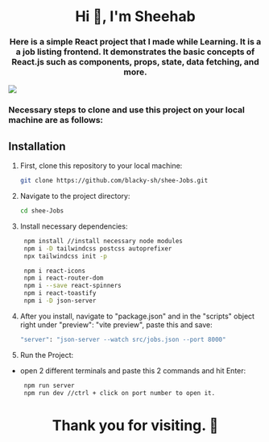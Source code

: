 <h1 align="center"> Hi 👋, I'm Sheehab</h1>

<h3 align="center">Here is a simple React project that I made while Learning. It is a a job listing frontend. It demonstrates the basic concepts of React.js such as components, props, state, data fetching, and more.</h3>

<img align='center' width="auto" src='./src/assets/images/sheeJobs.gif' />

<h3> Necessary steps to clone and use this project on your local machine are as follows: </h3>

## Installation

1. First, clone this repository to your local machine:

   ```bash
   git clone https://github.com/blacky-sh/shee-Jobs.git

2. Navigate to the project directory:

    ```bash
    cd shee-Jobs

3. Install necessary dependencies:

    ```bash
     npm install //install necessary node modules
     npm i -D tailwindcss postcss autoprefixer
     npx tailwindcss init -p

     npm i react-icons
     npm i react-router-dom
     npm i --save react-spinners
     npm i react-toastify
     npm i -D json-server

4. After you install, navigate to "package.json" and in the "scripts" object right under "preview": "vite preview", paste this and save:

    ```bash
    "server": "json-server --watch src/jobs.json --port 8000"

5. Run the Project:
- open 2 different terminals and paste this 2 commands and hit Enter:

    ```bash
     npm run server
     npm run dev //ctrl + click on port number to open it.


<h1 align="center"> Thank you for visiting. 🙏</h1>


